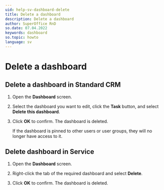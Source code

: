 ```yaml
---
uid: help-sv-dashboard-delete
title: Delete a dashboard
description: Delete a dashboard
author: SuperOffice RnD
so.date: 07.04.2022
keywords: dashboard
so.topic: howto
language: sv
---
```


# Delete a dashboard

## Delete a dashboard in Standard CRM

1. Open the **Dashboard** screen.
2. Select the dashboard you want to edit, click the **Task** button, and select **Delete this dashboard**.
3. Click **OK** to confirm. The dashboard is deleted.

    If the dashboard is pinned to other users or user groups, they will no longer have access to it.

## <a id="service" />Delete dashboard in Service

1. Open the **Dashboard** screen.

2. Right-click the tab of the required dashboard and select **Delete**.

3. Click **OK** to confirm. The dashboard is deleted.

